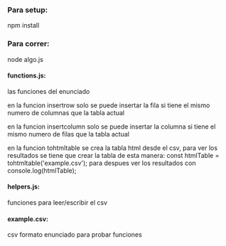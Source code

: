 <h3>Para setup:</h3>
<p>npm install</p>


<h3>Para correr:</h3>
<p>node algo.js</p>

<h4>functions.js:</h4>
<p>las funciones del enunciado</p>
<p>en la funcion insertrow solo se puede insertar la fila si tiene el mismo numero de columnas que la tabla actual</p>
<p>en la funcion insertcolumn solo se puede insertar la columna si tiene el mismo numero de filas que la tabla actual</p>
<p>en la funcion tohtmltable se crea la tabla html desde el csv, para ver los resultados se tiene que crear la tabla de esta manera: const htmlTable = tohtmltable('example.csv'); para despues ver los resultados con console.log(htmlTable);</p>

<h4>helpers.js:</h4>
<p>funciones para leer/escribir el csv</p>

<h4>example.csv:</h4>
<p>csv formato enunciado para probar funciones</p>

